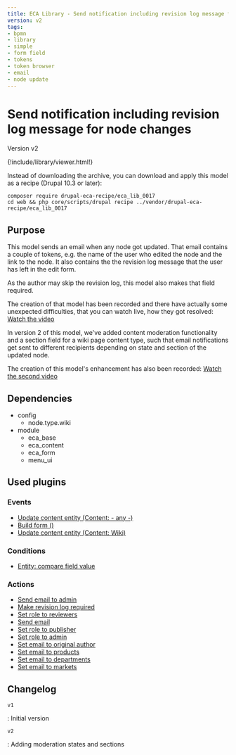 ```yaml
---
title: ECA Library - Send notification including revision log message for node changes
version: v2
tags:
- bpmn
- library
- simple
- form field
- tokens
- token browser
- email
- node update
---
```

# Send notification including revision log message for node changes

Version v2

<script>url='bpmn_io-eca_lib_0017.xml';archive='bpmn_io-eca_lib_0017.tar.gz'</script>
{!include/library/viewer.html!}

Instead of downloading the archive, you can download and apply this model as a recipe (Drupal 10.3 or later):

```shell
composer require drupal-eca-recipe/eca_lib_0017
cd web && php core/scripts/drupal recipe ../vendor/drupal-eca-recipe/eca_lib_0017
```

## Purpose

This model sends an email when any node got updated. That email contains a couple of tokens, e.g. the name of the user who edited the node and the link to the node. It also contains the the revision log message that the user has left in the edit form.

As the author may skip the revision log, this model also makes that field required.

The creation of that model has been recorded and there have actually some unexpected difficulties, that you can watch live, how they got resolved: [Watch the video](https://tube.tchncs.de/w/dzL382ZCTE2RzLSbMQHJk5)

In version 2 of this model, we&#039;ve added content moderation functionality and a section field for a wiki page content type, such that email notifications get sent to different recipients depending on state and section of the updated node.

The creation of this model&#039;s enhancement has also been recorded: [Watch the second video](https://tube.tchncs.de/w/s3yX3pWuZhMA5WPYQNpnyp)

## Dependencies

- config
    - node.type.wiki
- module
    - eca_base
    - eca_content
    - eca_form
    - menu_ui

## Used plugins

### Events

- [Update content entity (Content: - any -)](/plugins/eca/content/events/content_entity_update.md)
- [Build form ()](/plugins/eca/form/events/form_form_build.md)
- [Update content entity (Content: Wiki)](/plugins/eca/content/events/content_entity_update.md)

### Conditions

- [Entity: compare field value](/plugins/eca/content/conditions/eca_entity_field_value.md)

### Actions

- [Send email to admin](/plugins/core/actions/action_send_email_action.md)
- [Make revision log required](/plugins/eca/form/actions/eca_form_field_require.md)
- [Set role to reviewers](/plugins/eca/base/actions/eca_token_set_value.md)
- [Send email](/plugins/core/actions/action_send_email_action.md)
- [Set role to publisher](/plugins/eca/base/actions/eca_token_set_value.md)
- [Set role to admin](/plugins/eca/base/actions/eca_token_set_value.md)
- [Set email to original author](/plugins/eca/base/actions/eca_token_set_value.md)
- [Set email to products](/plugins/eca/base/actions/eca_token_set_value.md)
- [Set email to departments](/plugins/eca/base/actions/eca_token_set_value.md)
- [Set email to markets](/plugins/eca/base/actions/eca_token_set_value.md)

## Changelog

`v1`

:   Initial version

`v2`

:   Adding moderation states and sections

